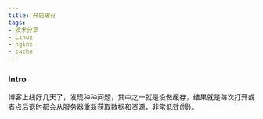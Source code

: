 ```yaml
---
title: 开启缓存
tags: 
- 技术分享
- Linux
- nginx
- cache
---
```


### Intro

博客上线好几天了，发现种种问题，其中之一就是没做缓存，结果就是每次打开或者点后退时都会从服务器重新获取数据和资源，非常低效(慢)。

